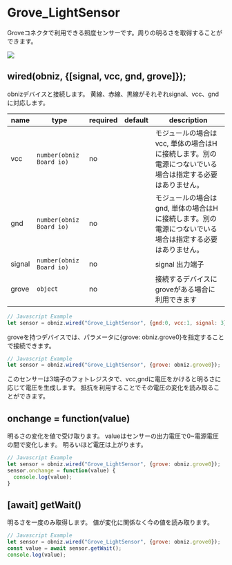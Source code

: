 # Grove_LightSensor

Groveコネクタで利用できる照度センサーです。周りの明るさを取得することができます。

![](image.jpg)

## wired(obniz, {[signal, vcc, gnd, grove]});

obnizデバイスと接続します。
黄線、赤線、黒線がそれぞれsignal、vcc、gndに対応します。

name | type | required | default | description
--- | --- | --- | --- | ---
vcc | `number(obniz Board io)` | no |  &nbsp; | モジュールの場合はvcc, 単体の場合はHに接続します。別の電源につないでいる場合は指定する必要はありません。
gnd | `number(obniz Board io)` | no |  &nbsp; | モジュールの場合はgnd, 単体の場合はHに接続します。別の電源につないでいる場合は指定する必要はありません。
signal | `number(obniz Board io)` | no |  &nbsp; | signal 出力端子
grove | `object` | no | &nbsp;  | 接続するデバイスにgroveがある場合に利用できます

```Javascript
// Javascript Example
let sensor = obniz.wired("Grove_LightSensor", {gnd:0, vcc:1, signal: 3});
```

groveを持つデバイスでは、パラメータに{grove: obniz.grove0}を指定することで接続できます。
```Javascript
// Javascript Example
let sensor = obniz.wired("Grove_LightSensor", {grove: obniz.grove0});
```

このセンサーは3端子のフォトレジスタで、vcc,gndに電圧をかけると明るさに応じて電圧を生成します。
抵抗を利用することでその電圧の変化を読み取ることができます。

## onchange = function(value)

明るさの変化を値で受け取ります。
valueはセンサーの出力電圧で0~電源電圧の間で変化します。
明るいほど電圧は上がります。  
  
  
```Javascript
// Javascript Example
let sensor = obniz.wired("Grove_LightSensor", {grove: obniz.grove0});
sensor.onchange = function(value) {
  console.log(value);
}
```

## [await] getWait()

明るさを一度のみ取得します。
値が変化に関係なく今の値を読み取ります。

```Javascript
// Javascript Example
let sensor = obniz.wired("Grove_LightSensor", {grove: obniz.grove0});
const value = await sensor.getWait();
console.log(value);
```